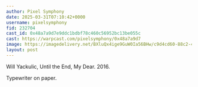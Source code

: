```yaml
---
author: Pixel Symphony
date: 2025-03-31T07:10:42+0000
username: pixelsymphony
fid: 232704
cast_id: 0x48a7a9d7e9ddc1bdbf78c460c56952bc13be055c
cast: https://warpcast.com/pixelsymphony/0x48a7a9d7
image: https://imagedelivery.net/BXluQx4ige9GuW0Ia56BHw/c9d4cd60-88c2-40f6-6de7-0e7976218600/original
layout: post
---
```

Will Yackulic, Until the End, My Dear. 2016.   
  
Typewriter on paper.  

<img src='https://imagedelivery.net/BXluQx4ige9GuW0Ia56BHw/c9d4cd60-88c2-40f6-6de7-0e7976218600/original' alt='' referrerpolicy='no-referrer'/>